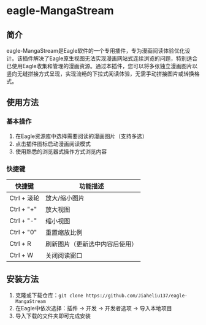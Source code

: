 # eagle-MangaStream

## 简介

eagle-MangaStream是Eagle软件的一个专用插件，专为漫画阅读体验优化设计。该插件解决了Eagle原生视图无法实现漫画网站式连续浏览的问题，特别适合已使用Eagle收集和管理的漫画资源。通过本插件，您可以将多张独立漫画图片以竖向无缝拼接方式呈现，实现流畅的下拉式阅读体验，无需手动拼接图片或转换格式。

## 使用方法

### 基本操作

1. 在Eagle资源库中选择需要阅读的漫画图片（支持多选）
2. 点击插件图标启动漫画阅读模式
3. 使用熟悉的浏览器式操作方式浏览内容

### 快捷键

| 快捷键 | 功能描述 |
|--------|------|
| Ctrl + 滚轮 | 放大/缩小图片 |
| Ctrl + "+" | 放大视图 |
| Ctrl + "-" | 缩小视图 |
| Ctrl + "0" | 重置缩放比例 |
| Ctrl + R | 刷新图片（更新选中内容后使用） |
| Ctrl + W | 关闭阅读窗口 |

## 安装方法

1. 克隆或下载仓库：`git clone https://github.com/Jiaheliu137/eagle-MangaStream`
2. 在Eagle中依次选择：插件 → 开发 → 开发者选项 → 导入本地项目
3. 导入下载的文件夹即可完成安装

